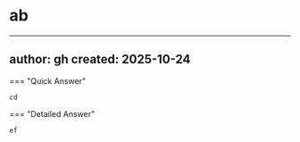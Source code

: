 # ab

---
author: gh
created: 2025-10-24
---

=== "Quick Answer"

    cd

=== "Detailed Answer"

    ef

